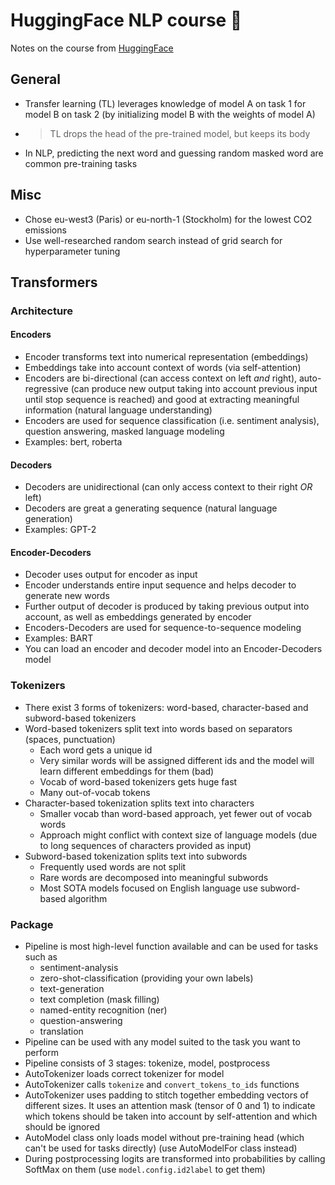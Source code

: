 # HuggingFace NLP course 🤗

Notes on the course from [HuggingFace][1]

## General

* Transfer learning (TL) leverages knowledge of model A on task 1 for model B on task 2 (by initializing model B with the weights of model A)
* >TL drops the head of the pre-trained model, but keeps its body
* In NLP, predicting the next word and guessing random masked word are common pre-training tasks

## Misc

* Chose eu-west3 (Paris) or eu-north-1 (Stockholm) for the lowest CO2 emissions
* Use well-researched random search instead of grid search for hyperparameter tuning

## Transformers

### Architecture

#### Encoders

* Encoder transforms text into numerical representation (embeddings)
* Embeddings take into account context of words (via self-attention)
* Encoders are bi-directional (can access context on left _and_ right), auto-regressive (can produce new output taking into account previous input until stop sequence is reached) and good at extracting meaningful information (natural language understanding)
* Encoders are used for sequence classification (i.e. sentiment analysis), question answering, masked language modeling
* Examples: bert, roberta

#### Decoders

* Decoders are unidirectional (can only access context to their right _OR_ left)
* Decoders are great a generating sequence (natural language generation)
* Examples: GPT-2

#### Encoder-Decoders

* Decoder uses output for encoder as input
* Encoder understands entire input sequence and helps decoder to generate new words
* Further output of decoder is produced by taking previous output into account, as well as embeddings generated by encoder
* Encoders-Decoders are used for sequence-to-sequence modeling
* Examples: BART
* You can load an encoder and decoder model into an Encoder-Decoders model

### Tokenizers

* There exist 3 forms of tokenizers: word-based, character-based and subword-based tokenizers
* Word-based tokenizers split text into words based on separators (spaces, punctuation)
    - Each word gets a unique id
    - Very similar words will be assigned different ids and the model will learn different embeddings for them (bad)
    - Vocab of word-based tokenizers gets huge fast
    - Many out-of-vocab tokens
* Character-based tokenization splits text into characters
    - Smaller vocab than word-based approach, yet fewer out of vocab words
    - Approach might conflict with context size of language models (due to long sequences of characters provided as input)
* Subword-based tokenization splits text into subwords
    - Frequently used words are not split
    - Rare words are decomposed into meaningful subwords
    - Most SOTA models focused on English language use subword-based algorithm

### Package

* Pipeline is most high-level function available and can be used for tasks such as
    - sentiment-analysis
    - zero-shot-classification (providing your own labels)
    - text-generation
    - text completion (mask filling)
    - named-entity recognition (ner)
    - question-answering
    - translation
* Pipeline can be used with any model suited to the task you want to perform
* Pipeline consists of 3 stages: tokenize, model, postprocess
* AutoTokenizer loads correct tokenizer for model
* AutoTokenizer calls `tokenize` and `convert_tokens_to_ids` functions
* AutoTokenizer uses padding to stitch together embedding vectors of different sizes. It uses an attention mask (tensor of 0 and 1) to indicate which tokens should be taken into account by self-attention and which should be ignored
* AutoModel class only loads model without pre-training head (which can't be used for tasks directly) (use AutoModelFor<TASK> class instead)
* During postprocessing logits are transformed into probabilities by calling SoftMax on them (use `model.config.id2label` to get them)


[1]: https://huggingface.co/learn/nlp-course/chapter1/1